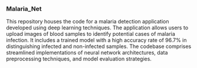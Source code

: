 ### Malaria_Net 
This repository houses the code for a malaria detection application developed using deep learning techniques. The application allows users to upload images of blood samples to identify potential cases of malaria infection. It includes a trained model with a high accuracy rate of 96.7% in distinguishing infected and non-infected samples. The codebase comprises streamlined implementations of neural network architectures, data preprocessing techniques, and model evaluation strategies.